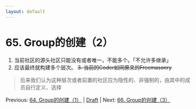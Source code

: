 ```yaml
---
layout: default
---
```

# 65. Group的创建（2）

1. 当前社区的源头社区只能没有或者唯一，不能多个。「不允许多继承」
2. 应该最终就构建多个层次。
~~3. 当前的Coder如同原来的Freemasonry~~

> 后来我们认为这种层次或者前置的社区应为隐性的、非强制的，由其中的成员自行定义、选择

Previous: [64. Group的创建（1）](64.md) | [Draft](../Draft.md) | Next: [66. Group的创建（3）](66.md)